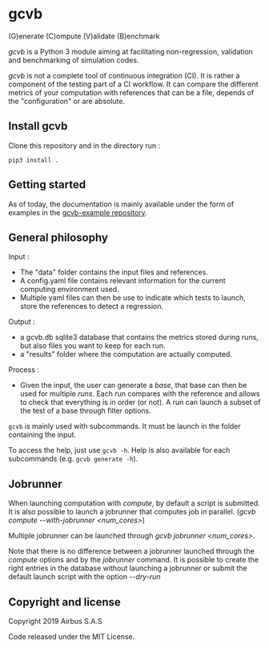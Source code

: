 # gcvb

(G)enerate (C)ompute (V)alidate (B)enchmark

*gcvb* is a Python 3 module aiming at facilitating non-regression, validation and benchmarking of simulation codes.

*gcvb* is not a complete tool of continuous integration (CI). It is rather a component of the testing part of a CI workflow. It can compare the different metrics of your computation with references that can be a file, depends of the "configuration" or are absolute.

## Install gcvb

Clone this repository and in the directory run :
```
pip3 install .
```

## Getting started

As of today, the documentation is mainly available under the form of examples in the [gcvb-example repository](https://github.com/jm-cc/gcvb-examples).

## General philosophy

Input : 
- The "data" folder contains the input files and references.
- A config.yaml file contains relevant information for the current computing environment used.
- Multiple yaml files can then be use to indicate which tests to launch, store the references to detect a regression.

Output :
- a gcvb.db sqlite3 database that contains the metrics stored during runs, but also files you want to keep for each run.
- a "results" folder where the computation are actually computed.

Process :
- Given the input, the user can generate a *base*, that base can then be used for multiple *runs*. Each run compares with the reference and allows to check that everything is in order (or not). A run can launch a subset of the test of a base through filter options.

`gcvb` is mainly used with subcommands. It must be launch in the folder containing the input.

To access the help, just use `gcvb -h`. Help is also available for each subcommands (e.g. `gcvb generate -h`).

## Jobrunner

When launching computation with *compute*, by default a script is submitted.
It is also possible to launch a jobrunner that computes job in parallel. (*gcvb compute --with-jobrunner <num_cores>*)

Multiple jobrunner can be launched through *gcvb jobrunner <num_cores>*.

Note that there is no difference between a jobrunner launched through the *compute* options and by the *jobrunner* command.
It is possible to create the right entries in the database without launching a jobrunner or submit the default launch script with the option *--dry-run*

## Copyright and license

Copyright 2019 Airbus S.A.S

Code released under the MIT License.

